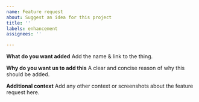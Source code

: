 ```yaml
---
name: Feature request
about: Suggest an idea for this project
title: ''
labels: enhancement
assignees: ''

---
```


**What do you want added**
Add the name & link to the thing.

**Why do you want us to add this**
A clear and concise reason of why this should be added.

**Additional context**
Add any other context or screenshots about the feature request here.
